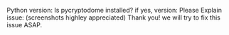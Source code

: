 Python version:
Is pycryptodome installed? if yes, version:
Please Explain issue: (screenshots highley appreciated)
Thank you!
we will try to fix this issue ASAP.
